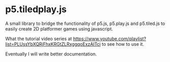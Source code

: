 # p5.tiledplay.js
A small library to bridge the functionality of p5.js, p5.play.js and p5.tiled.js to easily create 2D platformer games using javascript. 

What the tutorial video series at https://www.youtube.com/playlist?list=PLUssYbXQRjFhxKRGtZLRxggqoExzAITci to see how to use it.

Eventually I will write better documentation.
